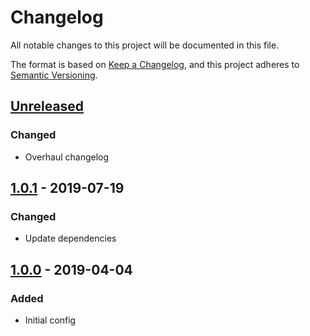 # Changelog
All notable changes to this project will be documented in this file.

The format is based on [Keep a Changelog](https://keepachangelog.com/en/1.0.0/), and this project adheres to [Semantic Versioning](https://semver.org/spec/v2.0.0.html).

## [Unreleased]
### Changed
- Overhaul changelog

## [1.0.1] - 2019-07-19
### Changed
- Update dependencies

## [1.0.0] - 2019-04-04
### Added
- Initial config

[Unreleased]: https://github.com/coldfrontlabs/eslint-config-drupal-contrib/compare/v1.0.1...HEAD
[1.0.1]: https://github.com/coldfrontlabs/eslint-config-drupal-contrib/compare/v1.0.0...v1.0.1
[1.0.0]: https://github.com/coldfrontlabs/eslint-config-drupal-contrib/tree/v1.0.0
